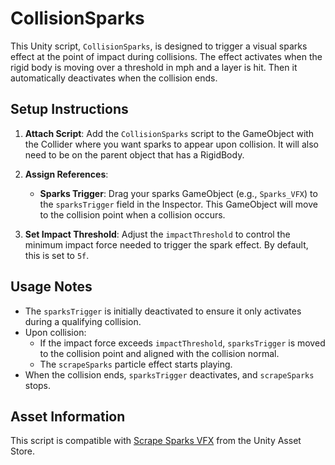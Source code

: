 # CollisionSparks

This Unity script, `CollisionSparks`, is designed to trigger a visual sparks effect at the point of impact during collisions. The effect activates when the rigid body is moving over a threshold in mph and a layer is hit. Then it automatically deactivates when the collision ends.

## Setup Instructions

1. **Attach Script**: Add the `CollisionSparks` script to the GameObject with the Collider where you want sparks to appear upon collision. It will also need to be on the parent object that has a RigidBody.
  
2. **Assign References**:
   - **Sparks Trigger**: Drag your sparks GameObject (e.g., `Sparks_VFX`) to the `sparksTrigger` field in the Inspector. This GameObject will move to the collision point when a collision occurs.   

3. **Set Impact Threshold**: Adjust the `impactThreshold` to control the minimum impact force needed to trigger the spark effect. By default, this is set to `5f`.

## Usage Notes

- The `sparksTrigger` is initially deactivated to ensure it only activates during a qualifying collision.
- Upon collision:
  - If the impact force exceeds `impactThreshold`, `sparksTrigger` is moved to the collision point and aligned with the collision normal.
  - The `scrapeSparks` particle effect starts playing.
- When the collision ends, `sparksTrigger` deactivates, and `scrapeSparks` stops.

## Asset Information

This script is compatible with [Scrape Sparks VFX](https://assetstore.unity.com/packages/vfx/particles/scrape-sparks-vfx-300712) from the Unity Asset Store.


